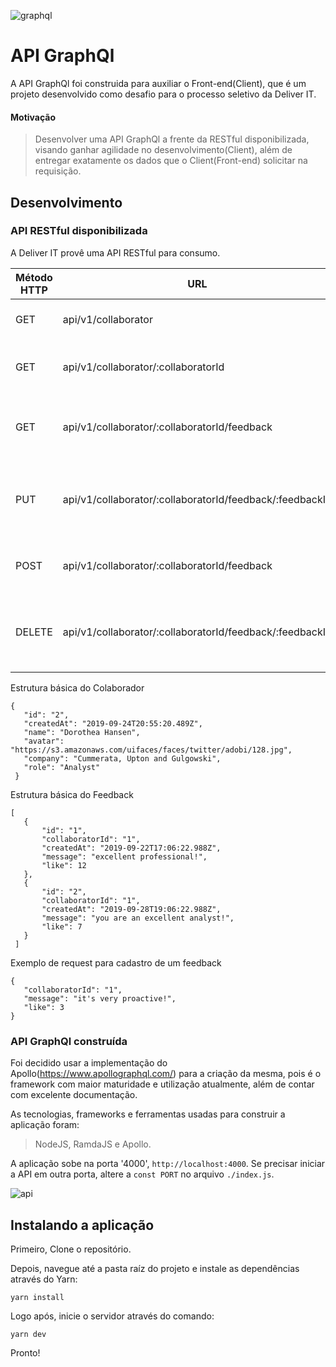 ![graphql](https://user-images.githubusercontent.com/13801496/77875307-11bacd00-7226-11ea-8ebb-302b6c37c43d.png)

# API GraphQl

A API GraphQl foi construida para auxiliar o Front-end(Client), que é um projeto desenvolvido como desafio para o processo seletivo da Deliver IT.

#### Motivação

> Desenvolver uma API GraphQl a frente da RESTful disponibilizada, visando ganhar agilidade no desenvolvimento(Client), 
além de entregar exatamente os dados que o Client(Front-end) solicitar na requisição.

## Desenvolvimento

### API RESTful disponibilizada

A Deliver IT provê uma API RESTful para consumo.

| Método HTTP | URL                                                      | Recurso                                                            |
| ----------- | -------------------------------------------------------- | ------------------------------------------------------------------ |
| GET         | api/v1/collaborator    							         | Lista todos os colaboradores da empresa                            |
| GET         | api/v1/collaborator/:collaboratorId 			         | Exibe todos os dados do colaborador pelo ID                        |
| GET         | api/v1/collaborator/:collaboratorId/feedback             | Exibe todos os feedbacks do colaborador pelo ID                    |
| PUT         | api/v1/collaborator/:collaboratorId/feedback/:feedbackId | Edita um feedback do colaborador pelo ID do mesmo e ID do feedback |
| POST        | api/v1/collaborator/:collaboratorId/feedback             | cadastro um feedback pelo ID do colaborador                        |
| DELETE      | api/v1/collaborator/:collaboratorId/feedback/:feedbackId | Edita um feedback do colaborador pelo ID do mesmo e ID do feedback |

Estrutura básica do Colaborador

    {
       "id": "2",
       "createdAt": "2019-09-24T20:55:20.489Z",
       "name": "Dorothea Hansen",
       "avatar": "https://s3.amazonaws.com/uifaces/faces/twitter/adobi/128.jpg",
       "company": "Cummerata, Upton and Gulgowski",
       "role": "Analyst"
     }

Estrutura básica do Feedback

    [
	   {
		   "id": "1",
		   "collaboratorId": "1",
		   "createdAt": "2019-09-22T17:06:22.988Z",
		   "message": "excellent professional!",
		   "like": 12
	   },
	   {
		   "id": "2",
		   "collaboratorId": "1",
		   "createdAt": "2019-09-28T19:06:22.988Z",
		   "message": "you are an excellent analyst!",
		   "like": 7
	   }	   
     ]


Exemplo de request para cadastro de um feedback

    {
	   "collaboratorId": "1",
	   "message": "it's very proactive!",
	   "like": 3
    }


### API GraphQl construída

Foi decidido usar a implementação do Apollo(https://www.apollographql.com/) para a criação da mesma, 
pois é o framework com maior maturidade e utilização atualmente, além de contar com excelente documentação.

As tecnologias, frameworks e ferramentas usadas para construir a aplicação foram:

> NodeJS, RamdaJS e Apollo.

A aplicação sobe na porta '4000', `http://localhost:4000`. Se precisar iniciar a API em outra porta, altere a `const PORT` no arquivo `./index.js`.


![api](https://user-images.githubusercontent.com/13801496/77875330-2303d980-7226-11ea-989c-5103ca6243b1.gif)


## Instalando a aplicação

Primeiro, Clone o repositório.

Depois, navegue até a pasta raíz do projeto e instale as dependências através do Yarn:

	yarn install
	
Logo após, inicie o servidor através do comando:

    yarn dev

Pronto!
